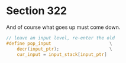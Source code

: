 # Section 322

And of course what goes up must come down.

```c include/datastructures.h
// leave an input level, re-enter the old
#define pop_input                      \
    decr(input_ptr);                   \
    cur_input = input_stack[input_ptr]
```
